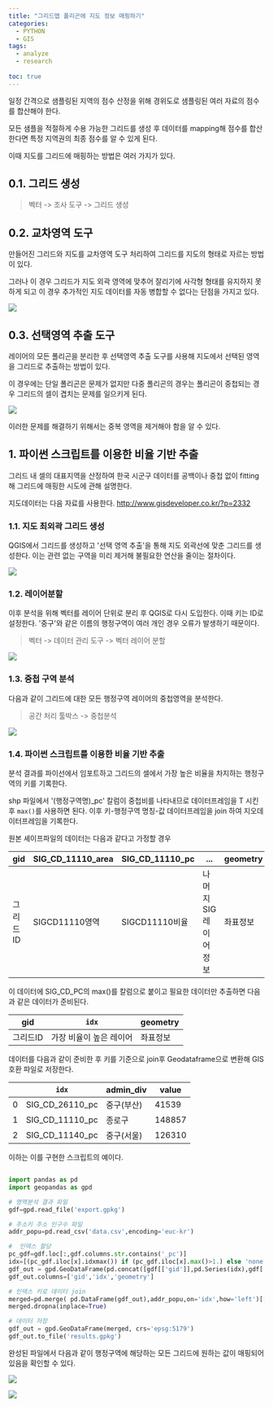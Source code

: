 ```yaml
---
title: "그리드맵 폴리곤에 지도 정보 매핑하기"
categories:
  - PYTHON
  - GIS
tags:
  - analyze
  - research
  
toc: true 
---
```


일정 간격으로 샘플링된 지역의 점수 산정을 위해 경위도로 샘플링된 여러 자료의 점수를 합산해야 한다.

모든 샘플을 적절하게 수용 가능한 그리드를 생성 후 데이터를 mapping해 점수를 합산한다면 특정 지역권의 최종 점수를 알 수 있게 된다.

이때 지도를 그리드에 매핑하는 방법은 여러 가지가 있다.

## 0.1. 그리드 생성

> 벡터 -> 조사 도구 -> 그리드 생성

## 0.2. 교차영역 도구

만들어진 그리드와 지도를 교차영역 도구 처리하여 그리드를 지도의 형태로 자르는 방법이 있다.

그러나 이 경우 그리드가 지도 외곽 영역에 맞추어 잘리기에 사각형 형태를 유지하지 못하게 되고 이 경우 추가적인 지도 데이터를 자동 병합할 수 없다는 단점을 가지고 있다.

![](/assets/img/maptogridgis1.jpg)

## 0.3. 선택영역 추출 도구

레이어의 모든 폴리곤을 분리한 후 선택영역 추출 도구를 사용해 지도에서 선택된 영역을 그리드로 추출하는 방법이 있다.

이 경우에는 단일 폴리곤은 문제가 없지만 다중 폴리곤의 경우는 폴리곤이 중첩되는 경우 그리드의 셀이 겹치는 문제를 일으키게 된다.

![](/assets/img/maptogridgis2.png)

이러한 문제를 해결하기 위해서는 중복 영역을 제거해야 함을 알 수 있다.

## 1. 파이썬 스크립트를 이용한 비율 기반 추출

그리드 내 셀의 대표지역을 산정하여 한국 시군구 데이터를 공백이나 중첩 없이 fitting 해 그리드에 매핑한 시도에 관해 설명한다.

지도데이터는 다음 자료를 사용한다. http://www.gisdeveloper.co.kr/?p=2332

### 1.1. 지도 최외곽 그리드 생성

QGIS에서 그리드를 생성하고 '선택 영역 추출'을 통해 지도 외곽선에 맞춘 그리드를 생성한다. 이는 관련 없는 구역을 미리 제거해 불필요한 연산을 줄이는 절차이다.

![](/assets/img/maptogridgis3.png)

### 1.2. 레이어분할


이후 분석을 위해 벡터를 레이어 단위로 분리 후 QGIS로 다시 도입한다. 이때 키는 ID로 설정한다. '중구'와 같은 이름의 행정구역이 여러 개인 경우 오류가 발생하기 때문이다.

> 벡터 -> 데이터 관리 도구 -> 벡터 레이어 분할

![](/assets/img/maptogridgis4.png)

### 1.3. 중첩 구역 분석

다음과 같이 그리드에 대한 모든 행정구역 레이어의 중첩영역을 분석한다.

> 공간 처리 툴박스 -> 중첩분석

![](/assets/img/maptogridgis5.png)

### 1.4. 파이썬 스크립트를 이용한 비율 기반 추출

분석 결과를 파이선에서 임포트하고 그리드의 셀에서 가장 높은 비율을 차지하는 행정구역의 키를 기록한다.

shp 파일에서 '(행정구역명)_pc' 칼럼이 중첩비를 나타내므로 데이터프레임을 T 시킨후 `max()`를 사용하면 된다. 이후 키-행정구역 명칭-값 데이터프레임을 join 하여 지오데이터프레임을 기록한다.

원본 셰이프파일의 데이터는 다음과 같다고 가정할 경우

|gid|SIG_CD_11110_area|SIG_CD_11110_pc|...|geometry|
|-|-|-|-|-|
|그리드ID|SIGCD11110영역|SIGCD11110비율|나머지 SIG 레이어 정보|좌표정보|

이 데이터에 SIG_CD_PC의 max()를 칼럼으로 붙이고 필요한 데이터만 추출하면 다음과 같은 데이터가 준비된다.

|gid|`idx`|geometry|
|-|-|-|
|그리드ID|가장 비율이 높은 레이어|좌표정보|

데이터를 다음과 같이 준비한 후 키를 기준으로 join후 Geodataframe으로 변환해 GIS 호환 파일로 저장한다.

||`idx`|admin_div|value|
|-|-|-|-|
|0|SIG_CD_26110_pc|중구(부산)|41539
|1|SIG_CD_11110_pc|종로구|148857
|2|SIG_CD_11140_pc|중구(서울)|126310

이하는 이를 구현한 스크립트의 예이다.

~~~python

import pandas as pd 
import geopandas as gpd

# 영역분석 결과 파일
gdf=gpd.read_file('export.gpkg')

# 주소키 주소 인구수 파일
addr_popu=pd.read_csv('data.csv',encoding='euc-kr')

#  인덱스 할당
pc_gdf=gdf.loc[:,gdf.columns.str.contains('_pc')]
idx=[(pc_gdf.iloc[x].idxmax()) if (pc_gdf.iloc[x].max()>1.) else 'none'  for x in range(len(pc_gdf)) ]
gdf_out = gpd.GeoDataFrame(pd.concat([gdf[['gid']],pd.Series(idx),gdf['geometry']], ignore_index=True,axis=1), crs='epsg:5179')
gdf_out.columns=['gid','idx','geometry']

# 인덱스 키로 데이터 join
merged=pd.merge( pd.DataFrame(gdf_out),addr_popu,on='idx',how='left')[['gid','admin_div','value','geometry']]
merged.dropna(inplace=True)

# 데이터 저장
gdf_out = gpd.GeoDataFrame(merged, crs='epsg:5179')
gdf_out.to_file('results.gpkg')
~~~

완성된 파일에서 다음과 같이 행정구역에 해당하는 모든 그리드에 원하는 값이 매핑되어있음을 확인할 수 있다.

![](/assets/img/maptogridgis6.png)

![](/assets/img/maptogridgis7.png)
